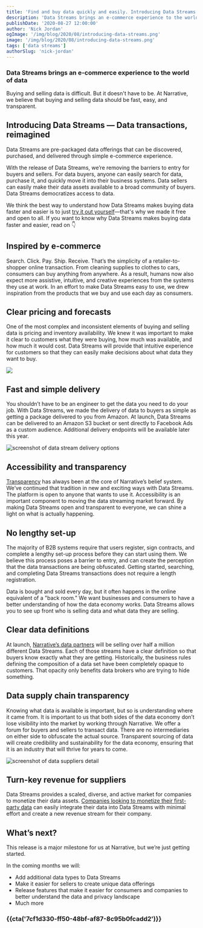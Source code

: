 ```yaml
---
title: 'Find and buy data quickly and easily. Introducing Data Streams.'
description: 'Data Streams brings an e-commerce experience to the world of data, and makes buying data fast, transparent, and accessible.'
publishDate: '2020-08-27 12:00:00'
author: 'Nick Jordan'
ogImage: '/img/blog/2020/08/introducing-data-streams.png'
image: '/img/blog/2020/08/introducing-data-streams.png'
tags: ['data streams']
authorSlug: 'nick-jordan'
---
```

### Data Streams brings an e-commerce experience to the world of data

Buying and selling data is difficult. But it doesn't have to be. At Narrative, we believe that buying and selling data should be fast, easy, and transparent.

Introducing Data Streams — Data transactions, reimagined
---------------------------------------------------------

Data Streams are pre-packaged data offerings that can be discovered, purchased, and delivered through simple e-commerce experience.

With the release of Data Streams, we’re removing the barriers to entry for buyers and sellers. For data buyers, anyone can easily search for data, purchase it, and quickly move it into their business systems. Data sellers can easily make their data assets available to a broad community of buyers. Data Streams democratizes access to data.

We think the best way to understand how Data Streams makes buying data faster and easier is to just [try it out yourself](https://app.narrative.io/)—that's why we made it free and open to all. If you want to know why Data Streams makes buying data faster and easier, read on 👇

Inspired by e-commerce
----------------------

Search. Click. Pay. Ship. Receive. That’s the simplicity of a retailer-to-shopper online transaction. From cleaning supplies to clothes to cars, consumers can buy anything from anywhere. As a result, humans now also expect more assistive, intuitive, and creative experiences from the systems they use at work. In an effort to make Data Streams easy to use, we drew inspiration from the products that we buy and use each day as consumers.

Clear pricing and forecasts
---------------------------

One of the most complex and inconsistent elements of buying and selling data is pricing and inventory availability. We knew it was important to make it clear to customers what they were buying, how much was available, and how much it would cost. Data Streams will provide that intuitive experience for customers so that they can easily make decisions about what data they want to buy.

**![](https://lh3.googleusercontent.com/Z5Idd5gFukWRcT1weLebTDgE6jmpe-ZT2fm1y_oBhrp9WwN_gFpXHFyaFlACryyJpLTHtzFV751th7dWbtQT7gvUp2whtPE2EOroacEVGRiKZnuVbNNXrtj8udrDjFCszGkXCV2a)**

Fast and simple delivery
------------------------

You shouldn’t have to be an engineer to get the data you need to do your job. With Data Streams, we made the delivery of data to buyers as simple as getting a package delivered to you from Amazon. At launch, Data Streams can be delivered to an Amazon S3 bucket or sent directly to Facebook Ads as a custom audience. Additional delivery endpoints will be available later this year.

![screenshot of data stream delivery options](https://solutions.narrative.io/hubfs/screenshots/destinations-configuration.png)

Accessibility and transparency
------------------------------

[Transparency](https://www.narrative.io/about) has always been at the core of Narrative’s belief system. We’ve continued that tradition in new and exciting ways with Data Streams. The platform is open to anyone that wants to use it. Accessibility is an important component to moving the data streaming market forward. By making Data Streams open and transparent to everyone, we can shine a light on what is actually happening.

No lengthy set-up
-----------------

The majority of B2B systems require that users register, sign contracts, and complete a lengthy set-up process before they can start using them. We believe this process poses a barrier to entry, and can create the perception that the data transactions are being obfuscated. Getting started, searching, and completing Data Streams transactions does not require a length registration.

Data is bought and sold every day, but it often happens in the online equivalent of a "back room." We want businesses and consumers to have a better understanding of how the data economy works. Data Streams allows you to see up front who is selling data and what data they are selling.

Clear data definitions
----------------------

At launch, [Narrative’s data partners](https://www.narrative.io/data-partners) will be selling over half a million different Data Streams. Each of those streams have a clear definition so that buyers know exactly what they are getting. Historically, the business rules defining the composition of a data set have been completely opaque to customers. That opacity only benefits data brokers who are trying to hide something.

Data supply chain transparency
------------------------------

Knowing what data is available is important, but so is understanding where it came from. It is important to us that both sides of the data economy don’t lose visibility into the market by working through Narrative. We offer a forum for buyers and sellers to transact data. There are no intermediaries on either side to obfuscate the actual source. Transparent sourcing of data will create credibility and sustainability for the data economy, ensuring that it is an industry that will thrive for years to come.

![screenshot of data suppliers detail](https://solutions.narrative.io/hubfs/screenshots/data-suppliers-detail.png)

Turn-key revenue for suppliers
------------------------------

Data Streams provides a scaled, diverse, and active market for companies to monetize their data assets. [Companies looking to monetize their first-party data](https://www.narrative.io/distribute) can easily integrate their data into Data Streams with minimal effort and create a new revenue stream for their company.

What’s next?
------------

This release is a major milestone for us at Narrative, but we’re just getting started.

In the coming months we will:

* Add additional data types to Data Streams
* Make it easier for sellers to create unique data offerings
* Release features that make it easier for consumers and companies to better understand the data and privacy landscape
* Much more

### {{cta('7cf1d330-ff50-48bf-af87-8c95b0fcadd2')}}

